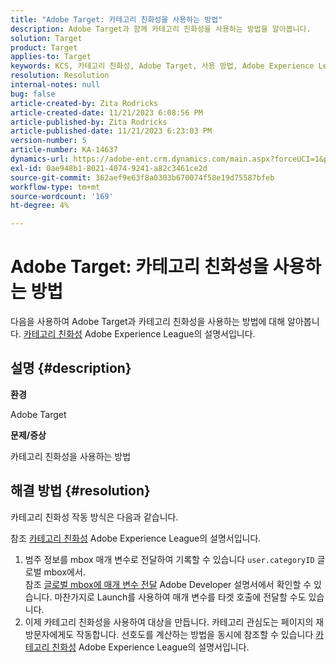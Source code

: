 ```yaml
---
title: "Adobe Target: 카테고리 친화성을 사용하는 방법"
description: Adobe Target과 함께 카테고리 친화성을 사용하는 방법을 알아봅니다.
solution: Target
product: Target
applies-to: Target
keywords: KCS, 카테고리 친화성, Adobe Target, 사용 방법, Adobe Experience League, 글로벌 mbox
resolution: Resolution
internal-notes: null
bug: false
article-created-by: Zita Rodricks
article-created-date: 11/21/2023 6:08:56 PM
article-published-by: Zita Rodricks
article-published-date: 11/21/2023 6:23:03 PM
version-number: 5
article-number: KA-14637
dynamics-url: https://adobe-ent.crm.dynamics.com/main.aspx?forceUCI=1&pagetype=entityrecord&etn=knowledgearticle&id=93cf0e04-9988-ee11-8179-6045bd006295
exl-id: 0ae948b1-8021-4074-9241-a82c3461ce2d
source-git-commit: 362aef9e63f8a0303b670074f58e19d75587bfeb
workflow-type: tm+mt
source-wordcount: '169'
ht-degree: 4%

---
```


# Adobe Target: 카테고리 친화성을 사용하는 방법


다음을 사용하여 Adobe Target과 카테고리 친화성을 사용하는 방법에 대해 알아봅니다. [카테고리 친화성](https://experienceleague.adobe.com/docs/target/using/audiences/visitor-profiles/category-affinity.html?lang=en) Adobe Experience League의 설명서입니다.

## 설명 {#description}


<b>환경</b>

Adobe Target

<b>문제/증상</b>

카테고리 친화성을 사용하는 방법


## 해결 방법 {#resolution}


카테고리 친화성 작동 방식은 다음과 같습니다.

참조 [카테고리 친화성](https://experienceleague.adobe.com/docs/target/using/audiences/visitor-profiles/category-affinity.html?lang=en) Adobe Experience League의 설명서입니다.

1. 범주 정보를 mbox 매개 변수로 전달하여 기록할 수 있습니다 `user.categoryID` 글로벌 mbox에서.<br>    참조 [글로벌 mbox에 매개 변수 전달](https://developer.adobe.com/target/implement/client-side/atjs/global-mbox/pass-parameters-to-global-mbox/?lang=en "다음 링크를 클릭합니다: https://developer.adobe.com/target/implement/client-side/atjs/global-mbox/pass-parameters-to-global-mbox/?lang=en") Adobe Developer 설명서에서 확인할 수 있습니다.
마찬가지로 Launch를 사용하여 매개 변수를 타겟 호출에 전달할 수도 있습니다.
2. 이제 카테고리 친화성을 사용하여 대상을 만듭니다.    카테고리 관심도는 페이지의 재방문자에게도 작동합니다.
선호도를 계산하는 방법을 동시에 참조할 수 있습니다 [카테고리 친화성](https://experienceleague.adobe.com/docs/target/using/audiences/visitor-profiles/category-affinity.html?lang=en) Adobe Experience League의 설명서입니다.
